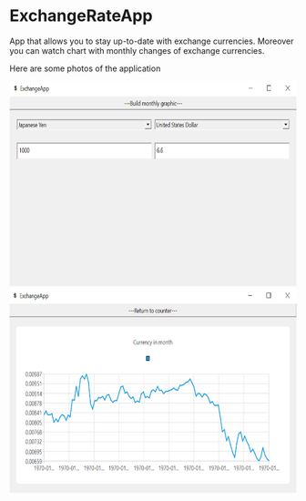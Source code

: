 # ExchangeRateApp
App that allows you to stay up-to-date with exchange currencies.
Moreover you can watch chart with monthly changes of exchange currencies.
<p>Here are some photos of the application</p>
<img src="pic1.png" width="720" height="360">
<img src="pic2.png" width="720" height="360">
